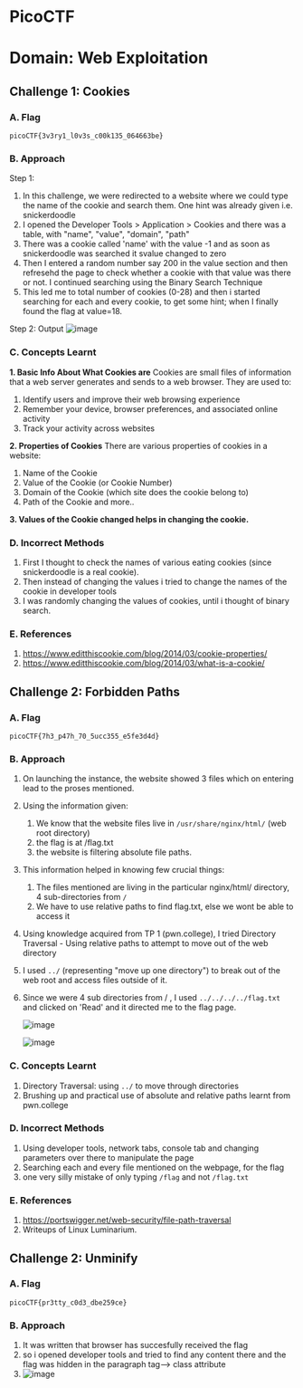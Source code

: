 # PicoCTF
# Domain: Web Exploitation

## Challenge 1: Cookies

### A. Flag
`picoCTF{3v3ry1_l0v3s_c00k135_064663be}`

### B. Approach
Step 1:
 1. In this challenge, we were redirected to a website where we could type the name of the cookie and search them. One hint was already given i.e. snickerdoodle
 2. I opened the Developer Tools > Application > Cookies and there was a table, with "name", "value", "domain", "path"
 3. There was a cookie called 'name' with the value -1 and as soon as snickerdoodle was searched it svalue changed to zero
 4. Then I entered a random number say 200 in the value section and then refresehd the page to check whether a cookie with that value was there or not. I continued searching using the Binary Search Technique
 5. This led me to total number of cookies (0-28) and then i started searching for each and every cookie, to get some hint; when I finally found the flag at value=18.

Step 2: Output
![image](https://github.com/user-attachments/assets/0ad97501-d217-48af-9e0f-df6f5f8f15ca)

### C. Concepts Learnt
**1. Basic Info About What Cookies are**
Cookies are small files of information that a web server generates and sends to a web browser. They are used to:
1. Identify users and improve their web browsing experience
2. Remember your device, browser preferences, and associated online activity
3. Track your activity across websites

**2. Properties of Cookies**
There are various properties of cookies in a website:
1. Name of the Cookie
2. Value of the Cookie (or Cookie Number)
3. Domain of the Cookie (which site does the cookie belong to)
4. Path of the Cookie and more..

**3. Values of the Cookie changed helps in changing the cookie.**

### D. Incorrect Methods
1. First I thought to check the names of various eating cookies (since snickerdoodle is a real cookie).
2. Then instead of changing the values i tried to change the names of the cookie in developer tools
3. I was randomly changing the values of cookies, until i thought of binary search.

### E. References
1. https://www.editthiscookie.com/blog/2014/03/cookie-properties/
2. https://www.editthiscookie.com/blog/2014/03/what-is-a-cookie/
  
## Challenge 2: Forbidden Paths

### A. Flag
`picoCTF{7h3_p47h_70_5ucc355_e5fe3d4d}`

### B. Approach 
1. On launching the instance, the website showed 3 files which on entering lead to the proses mentioned.
2. Using the information given:
   1. We know that the website files live in `/usr/share/nginx/html/` (web root directory)
   2. the flag is at /flag.txt
   3. the website is filtering absolute file paths.
3. This information helped in knowing few crucial things:
   1. The files mentioned are living in the particular nginx/html/ directory, 4 sub-directories from `/`
   2. We have to use relative paths to find flag.txt, else we wont be able to access it
4. Using knowledge acquired from TP 1 (pwn.college), I tried Directory Traversal - Using relative paths to attempt to move out of the web directory
5. I used `../` (representing "move up one directory") to break out of the web root and access files outside of it.
6. Since we were 4 sub directories from / , I used `../../../../flag.txt` and clicked on 'Read' and it directed me to the flag page.

   ![image](https://github.com/user-attachments/assets/6ffe384f-3b27-4888-8c55-f0057b2cc67b)

   ![image](https://github.com/user-attachments/assets/408bc2bb-8325-4194-ab76-5d3cf43f7ef3)
   

### C. Concepts Learnt
1. Directory Traversal: using `../` to move through directories
2. Brushing up and practical use of absolute and relative paths learnt from pwn.college

### D. Incorrect Methods
1. Using developer tools, network tabs, console tab and changing parameters over there to manipulate the page
2. Searching each and every file mentioned on the webpage, for the flag
3. one very silly mistake of only typing `/flag` and not `/flag.txt`

### E. References
1. https://portswigger.net/web-security/file-path-traversal
2. Writeups of Linux Luminarium.


## Challenge 2: Unminify
### A. Flag
`picoCTF{pr3tty_c0d3_dbe259ce}`
### B. Approach
1. It was written that browser has succesfully received the flag
2. so i opened developer tools and tried to find any content there and the flag was hidden in the paragraph tag--> class attribute
3. ![image](https://github.com/user-attachments/assets/dc67932e-bc29-4706-81fc-1903754266ed)


